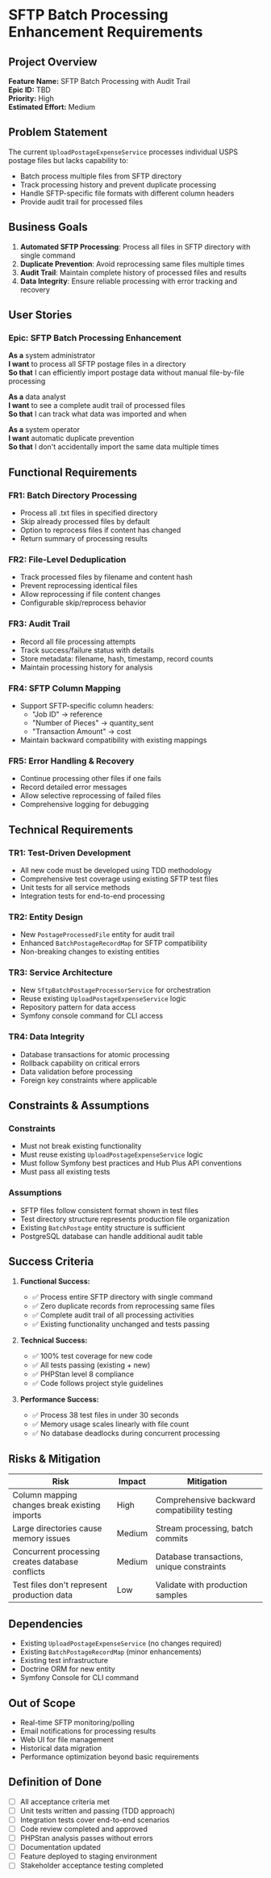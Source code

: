 # SFTP Batch Processing Enhancement Requirements

## Project Overview

**Feature Name:** SFTP Batch Processing with Audit Trail  
**Epic ID:** TBD  
**Priority:** High  
**Estimated Effort:** Medium  

## Problem Statement

The current `UploadPostageExpenseService` processes individual USPS postage files but lacks capability to:
- Batch process multiple files from SFTP directory
- Track processing history and prevent duplicate processing
- Handle SFTP-specific file formats with different column headers
- Provide audit trail for processed files

## Business Goals

1. **Automated SFTP Processing**: Process all files in SFTP directory with single command
2. **Duplicate Prevention**: Avoid reprocessing same files multiple times
3. **Audit Trail**: Maintain complete history of processed files and results
4. **Data Integrity**: Ensure reliable processing with error tracking and recovery

## User Stories

### Epic: SFTP Batch Processing Enhancement

**As a** system administrator  
**I want** to process all SFTP postage files in a directory  
**So that** I can efficiently import postage data without manual file-by-file processing

**As a** data analyst  
**I want** to see a complete audit trail of processed files  
**So that** I can track what data was imported and when

**As a** system operator  
**I want** automatic duplicate prevention  
**So that** I don't accidentally import the same data multiple times

## Functional Requirements

### FR1: Batch Directory Processing
- Process all .txt files in specified directory
- Skip already processed files by default
- Option to reprocess files if content has changed
- Return summary of processing results

### FR2: File-Level Deduplication
- Track processed files by filename and content hash
- Prevent reprocessing identical files
- Allow reprocessing if file content changes
- Configurable skip/reprocess behavior

### FR3: Audit Trail
- Record all file processing attempts
- Track success/failure status with details
- Store metadata: filename, hash, timestamp, record counts
- Maintain processing history for analysis

### FR4: SFTP Column Mapping
- Support SFTP-specific column headers:
  - "Job ID" → reference
  - "Number of Pieces" → quantity_sent  
  - "Transaction Amount" → cost
- Maintain backward compatibility with existing mappings

### FR5: Error Handling & Recovery
- Continue processing other files if one fails
- Record detailed error messages
- Allow selective reprocessing of failed files
- Comprehensive logging for debugging

## Technical Requirements

### TR1: Test-Driven Development
- All new code must be developed using TDD methodology
- Comprehensive test coverage using existing SFTP test files
- Unit tests for all service methods
- Integration tests for end-to-end processing

### TR2: Entity Design
- New `PostageProcessedFile` entity for audit trail
- Enhanced `BatchPostageRecordMap` for SFTP compatibility
- Non-breaking changes to existing entities

### TR3: Service Architecture  
- New `SftpBatchPostageProcessorService` for orchestration
- Reuse existing `UploadPostageExpenseService` logic
- Repository pattern for data access
- Symfony console command for CLI access

### TR4: Data Integrity
- Database transactions for atomic processing
- Rollback capability on critical errors
- Data validation before processing
- Foreign key constraints where applicable

## Constraints & Assumptions

### Constraints
- Must not break existing functionality
- Must reuse existing `UploadPostageExpenseService` logic
- Must follow Symfony best practices and Hub Plus API conventions
- Must pass all existing tests

### Assumptions
- SFTP files follow consistent format shown in test files
- Test directory structure represents production file organization
- Existing `BatchPostage` entity structure is sufficient
- PostgreSQL database can handle additional audit table

## Success Criteria

1. **Functional Success:**
   - ✅ Process entire SFTP directory with single command
   - ✅ Zero duplicate records from reprocessing same files
   - ✅ Complete audit trail of all processing activities
   - ✅ Existing functionality unchanged and tests passing

2. **Technical Success:**
   - ✅ 100% test coverage for new code
   - ✅ All tests passing (existing + new)
   - ✅ PHPStan level 8 compliance
   - ✅ Code follows project style guidelines

3. **Performance Success:**
   - ✅ Process 38 test files in under 30 seconds
   - ✅ Memory usage scales linearly with file count
   - ✅ No database deadlocks during concurrent processing

## Risks & Mitigation

| Risk | Impact | Mitigation |
|------|---------|------------|
| Column mapping changes break existing imports | High | Comprehensive backward compatibility testing |
| Large directories cause memory issues | Medium | Stream processing, batch commits |
| Concurrent processing creates database conflicts | Medium | Database transactions, unique constraints |
| Test files don't represent production data | Low | Validate with production samples |

## Dependencies

- Existing `UploadPostageExpenseService` (no changes required)
- Existing `BatchPostageRecordMap` (minor enhancements)
- Existing test infrastructure
- Doctrine ORM for new entity
- Symfony Console for CLI command

## Out of Scope

- Real-time SFTP monitoring/polling
- Email notifications for processing results
- Web UI for file management
- Historical data migration
- Performance optimization beyond basic requirements

## Definition of Done

- [ ] All acceptance criteria met
- [ ] Unit tests written and passing (TDD approach)
- [ ] Integration tests cover end-to-end scenarios
- [ ] Code review completed and approved
- [ ] PHPStan analysis passes without errors
- [ ] Documentation updated
- [ ] Feature deployed to staging environment
- [ ] Stakeholder acceptance testing completed
